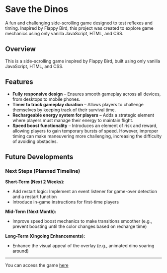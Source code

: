 # Save the Dinos
A fun and challenging side-scrolling game designed to test reflexes and timing. Inspired by Flappy Bird, this project was created to explore game mechanics using only vanilla JavaScript, HTML, and CSS.

## Overview
This is a side-scrolling game inspired by Flappy Bird, built using only vanilla JavaScript, HTML, and CSS.

## Features
- **Fully responsive design** – Ensures smooth gameplay across all devices, from desktops to mobile phones.
- **Timer to track gameplay duration** – Allows players to challenge themselves by keeping track of their survival time.
- **Rechargeable energy system for players** – Adds a strategic element where players must manage their energy to maintain flight.
- **Speed boost functionality** – Introduces an element of risk and reward, allowing players to gain temporary bursts of speed. However, improper timing can make maneuvering more challenging, increasing the difficulty of avoiding obstacles.

## Future Developments
### Next Steps (Planned Timeline)
**Short-Term (Next 2 Weeks):**
- Add restart logic: Implement an event listener for game-over detection and a restart function
- Introduce in-game instructions for first-time players

**Mid-Term (Next Month):**
- Improve speed boost mechanics to make transitions smoother (e.g., prevent boosting until the color changes based on recharge time)

**Long-Term (Ongoing Enhancements):**
- Enhance the visual appeal of the overlay (e.g., animated dino soaring around)

--- 

You can access the game [here](https://annavanwingerden.github.io/SideScroll-Game-JS/)

